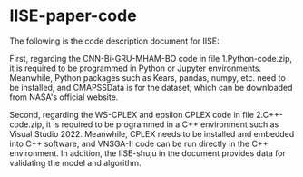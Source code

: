 # IISE-paper-code
The following is the code description document for IISE:

First, regarding the CNN-Bi-GRU-MHAM-BO code in file 1.Python-code.zip, it is required to be programmed in Python or Jupyter environments. Meanwhile, Python packages such as Kears, pandas, numpy, etc. need to be installed, and CMAPSSData is for the dataset, which can be downloaded from NASA's official website.

Second, regarding the WS-CPLEX and epsilon CPLEX code in file 2.C++-code.zip, it is required to be programmed in a C++ environment such as Visual Studio 2022. Meanwhile, CPLEX needs to be installed and embedded into C++ software, and VNSGA-II code can be run directly in the C++ environment. In addition, the IISE-shuju in the document provides data for validating the model and algorithm.
